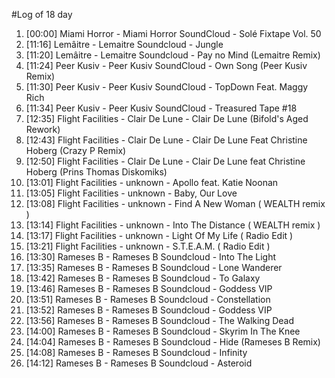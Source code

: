 #Log of 18 day

1. [00:00] Miami Horror - Miami Horror SoundCloud - Solé Fixtape Vol. 50
1. [11:16] Lemâitre - Lemaitre Soundcloud - Jungle
1. [11:20] Lemâitre - Lemaitre Soundcloud - Pay no Mind (Lemaitre Remix)
1. [11:24] Peer Kusiv - Peer Kusiv SoundCloud - Own Song (Peer Kusiv Remix)
1. [11:30] Peer Kusiv - Peer Kusiv SoundCloud - TopDown Feat. Maggy Rich
1. [11:34] Peer Kusiv - Peer Kusiv SoundCloud - Treasured Tape #18
1. [12:35] Flight Facilities - Clair De Lune - Clair De Lune (Bifold's Aged Rework)
1. [12:43] Flight Facilities - Clair De Lune - Clair De Lune Feat Christine Hoberg (Crazy P Remix)
1. [12:50] Flight Facilities - Clair De Lune - Clair De Lune feat Christine Hoberg (Prins Thomas Diskomiks)
1. [13:01] Flight Facilities - unknown - Apollo feat. Katie Noonan
1. [13:05] Flight Facilities - unknown - Baby, Our Love
1. [13:08] Flight Facilities - unknown - Find A New Woman ( WEALTH remix )
1. [13:14] Flight Facilities - unknown - Into The Distance ( WEALTH remix )
1. [13:17] Flight Facilities - unknown - Light Of My Life  ( Radio Edit )
1. [13:21] Flight Facilities - unknown - S.T.E.A.M.  ( Radio Edit )
1. [13:30] Rameses B - Rameses B Soundcloud - Into The Light
1. [13:35] Rameses B - Rameses B Soundcloud - Lone Wanderer
1. [13:42] Rameses B - Rameses B Soundcloud - To Galaxy
1. [13:46] Rameses B - Rameses B Soundcloud - Goddess VIP
1. [13:51] Rameses B - Rameses B Soundcloud - Constellation
1. [13:52] Rameses B - Rameses B Soundcloud - Goddess VIP
1. [13:56] Rameses B - Rameses B Soundcloud - The Walking Dead
1. [14:00] Rameses B - Rameses B Soundcloud - Skyrim In The Knee
1. [14:04] Rameses B - Rameses B Soundcloud - Hide (Rameses B Remix)
1. [14:08] Rameses B - Rameses B Soundcloud - Infinity
1. [14:12] Rameses B - Rameses B Soundcloud - Asteroid
